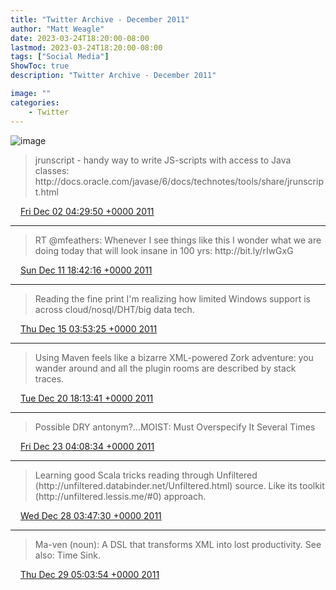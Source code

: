 ```yaml
---
title: "Twitter Archive - December 2011"
author: "Matt Weagle"
date: 2023-03-24T18:20:00-08:00
lastmod: 2023-03-24T18:20:00-08:00
tags: ["Social Media"]
ShowToc: true
description: "Twitter Archive - December 2011"

image: ""
categories: 
    - Twitter
---
```

![image](/sadtwitterbird3.jpg)

> jrunscript \- handy way to write JS\-scripts with access to Java classes: http://docs\.oracle\.com/javase/6/docs/technotes/tools/share/jrunscript\.html

<img src="./media/tweet.ico" width="12" /> [Fri Dec 02 04:29:50 +0000 2011](https://twitter.com/mweagle/status/142460440184762368)

----

> RT @mfeathers: Whenever I see things like this I wonder what we are doing today that will look insane in 100 yrs: http://bit\.ly/rIwGxG

<img src="./media/tweet.ico" width="12" /> [Sun Dec 11 18:42:16 +0000 2011](https://twitter.com/mweagle/status/145936453782863872)

----

> Reading the fine print I'm realizing how limited Windows support is across cloud/nosql/DHT/big data tech\.

<img src="./media/tweet.ico" width="12" /> [Thu Dec 15 03:53:25 +0000 2011](https://twitter.com/mweagle/status/147162320035004416)

----

> Using Maven feels like a bizarre XML\-powered Zork adventure: you wander around and all the plugin rooms are described by stack traces\.

<img src="./media/tweet.ico" width="12" /> [Tue Dec 20 18:13:41 +0000 2011](https://twitter.com/mweagle/status/149190749274112001)

----

> Possible DRY antonym?\.\.\.MOIST: Must Overspecify It Several Times

<img src="./media/tweet.ico" width="12" /> [Fri Dec 23 04:08:34 +0000 2011](https://twitter.com/mweagle/status/150065233099104258)

----

> Learning good Scala tricks reading through Unfiltered \(http://unfiltered\.databinder\.net/Unfiltered\.html\) source\.   Like its toolkit \(http://unfiltered\.lessis\.me/\#0\) approach\.

<img src="./media/tweet.ico" width="12" /> [Wed Dec 28 03:47:30 +0000 2011](https://twitter.com/mweagle/status/151871873389559810)

----

> Ma\-ven \(noun\): A DSL that transforms XML into lost productivity\.  See also: Time Sink\.

<img src="./media/tweet.ico" width="12" /> [Thu Dec 29 05:03:54 +0000 2011](https://twitter.com/mweagle/status/152253484635402240)